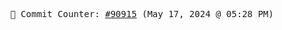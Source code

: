 <p align="center">
    <samp>
        📮 Commit Counter: <a href="https://github.com/Javascript-void0/Javascript-void0/commits/main">#90915</a> (May 17, 2024 @ 05:28 PM)
    </samp>
</p>